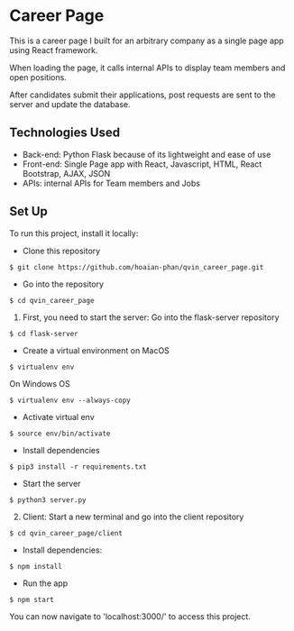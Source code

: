 # Career Page

This is a career page I built for an arbitrary company as a single page app using React framework.

When loading the page, it calls internal APIs to display team members and open positions.

After candidates submit their applications, post requests are sent to the server and update the database.


## Technologies Used

- Back-end: Python Flask because of its lightweight and ease of use
- Front-end: Single Page app with React, Javascript, HTML, React Bootstrap, AJAX, JSON
- APIs: internal APIs for Team members and Jobs


## Set Up

To run this project, install it locally:

- Clone this repository
```
$ git clone https://github.com/hoaian-phan/qvin_career_page.git
```

- Go into the repository
```
$ cd qvin_career_page
```
1. First, you need to start the server: Go into the flask-server repository
```
$ cd flask-server
```

- Create a virtual environment on MacOS
```
$ virtualenv env
```
On Windows OS
``` 
$ virtualenv env --always-copy
```

- Activate virtual env
``` 
$ source env/bin/activate
```

- Install dependencies
```
$ pip3 install -r requirements.txt
```

- Start the server
```
$ python3 server.py
```

2. Client: Start a new terminal and go into the client repository
```
$ cd qvin_career_page/client
```

- Install dependencies:
```
$ npm install
```

- Run the app
```
$ npm start
```

You can now navigate to 'localhost:3000/' to access this project.